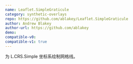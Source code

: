 ```yaml
---
name: Leaflet.SimpleGraticule
category: synthetic-overlays
repo: https://github.com/ablakey/Leaflet.SimpleGraticule
author: Andrew Blakey
author-url: https://github.com/ablakey
demo: 
compatible-v0:
compatible-v1: true
---
```


为 L.CRS.Simple 坐标系绘制网格线。
